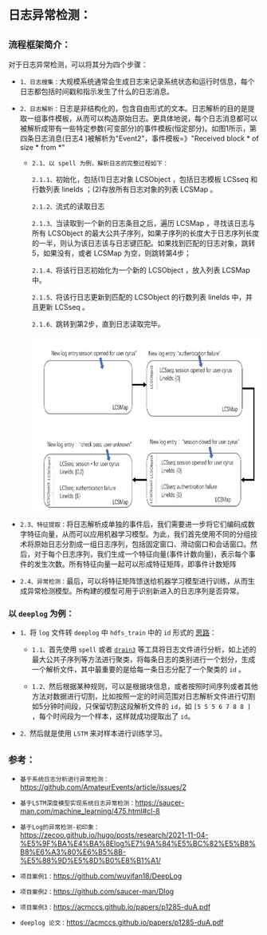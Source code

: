 # `日志异常检测：`

## `流程框架简介：`

对于日志异常检测，可以将其分为四个步骤：

* `1、日志搜集：`大规模系统通常会生成日志来记录系统状态和运行时信息，每个日志都包括时间戳和指示发生了什么的日志消息。

* `2、日志解析：`日志是非结构化的，包含自由形式的文本。日志解析的目的是提取一组事件模板，从而可以构造原始日志。更具体地说，每个日志消息都可以被解析成带有一些特定参数(可变部分)的事件模板(恒定部分)。如图1所示，第四条日志消息(日志4 )被解析为"Event2"，事件模板=》"Received block * of size * from *"


  * `2.1、以 spell 为例，解析日志的完整过程如下：`

    `2.1.1、`初始化，包括(1)日志对象 LCSObject ，包括日志模板 LCSseq 和行数列表 lineIds ；(2)存放所有日志对象的列表 LCSMap 。

    `2.1.2、`流式的读取日志

    `2.1.3、`当读取到一个新的日志条目之后，遍历 LCSMap ，寻找该日志与所有 LCSObject 的最大公共子序列，如果子序列的长度大于日志序列长度的一半，则认为该日志该与日志键匹配。如果找到匹配的日志对象，跳转5，如果没有，或者 LCSMap 为空，则跳转第4步；

    `2.1.4、`将该行日志初始化为一个新的 LCSObject ，放入列表 LCSMap 中。

    `2.1.5、`将该行日志更新到匹配的 LCSObject 的行数列表 lineIds 中，并且更新 LCSseq 。

    `2.1.6、`跳转到第2步，直到日志读取完毕。

    <div align=center><img height=350 src="./static/spell日志解析.png"/></div>




* `2.3、特征提取：`将日志解析成单独的事件后，我们需要进一步将它们编码成数字特征向量，从而可以应用机器学习模型。为此，我们首先使用不同的分组技术将原始日志分割成一组日志序列，包括固定窗口、滑动窗口和会话窗口。然后，对于每个日志序列，我们生成一个特征向量(事件计数向量)，表示每个事件的发生次数。所有特征向量一起可以形成特征矩阵，即事件计数矩阵

* `2.4、异常检测：`最后，可以将特征矩阵馈送给机器学习模型进行训练，从而生成异常检测模型。所构建的模型可用于识别新进入的日志序列是否异常。


### 以 `deeplog` 为例：

* `1、`将 `log` 文件转 `deeplog` 中 `hdfs_train` 中的 `id` 形式的 [思路](https://github.com/wuyifan18/DeepLog/issues/35)：

    * `1.1、`首先使用 `spell` 或者 [`drain3`](https://github.com/ying1016/Drain3) 等工具将日志文件进行分析，如上述的最大公共子序列等方法进行聚类，将每条日志的类别进行一个划分，生成一个解析文件，其中最重要的是给每一条日志分配了一个聚类的 `id` 。


    * `1.2、`然后根据某种规则，可以是根据块信息，或者按照时间序列或者其他方法对数据进行切割，比如按照一定的时间范围对日志解析文件进行切割如5分钟时间段，只保留切割这段解析文件的 `id`，如 `[5 5 5 6 7 8 8 ]` ，每个时间段为一个样本，这样就成功提取出了 `id`。

* `2、`然后就是使用 `LSTM` 来对样本进行训练学习。


## `参考：`


* `基于系统日志分析进行异常检测：`https://github.com/AmateurEvents/article/issues/2

* `基于LSTM深度模型实现系统日志异常检测：`https://saucer-man.com/machine_learning/475.html#cl-8

* `基于Log的异常检测-初印象：`https://zecoo.github.io/hugo/posts/research/2021-11-04-%E5%9F%BA%E4%BA%8Elog%E7%9A%84%E5%BC%82%E5%B8%B8%E6%A3%80%E6%B5%8B-%E5%88%9D%E5%8D%B0%E8%B1%A1/


* `项目案例1：`https://github.com/wuyifan18/DeepLog


* `项目案例2：`https://github.com/saucer-man/Dlog


* `项目案例3：`https://acmccs.github.io/papers/p1285-duA.pdf


* `deeplog 论文：`https://acmccs.github.io/papers/p1285-duA.pdf
